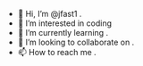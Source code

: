 - 👋 Hi, I’m @jfast1 .
- 👀 I’m interested in coding 
- 🌱 I’m currently learning .
- 💞️ I’m looking to collaborate on .
- 📫 How to reach me .

<!---
jfast1/jfast1 is a ✨ special ✨ repository because its `README.md` (this file) appears on your GitHub profile.
You can click the Preview link to take a look at your changes.
--->
